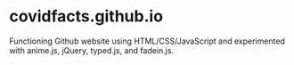 # covidfacts.github.io
Functioning Github website using HTML/CSS/JavaScript and experimented with anime.js, jQuery, typed.js, and fadein.js.
